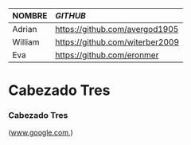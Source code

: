 | NOMBRE     | _GITHUB_                          |
|:-----------|:---------------------------------|
| Adrian     | https://github.com/avergod1905   |
| William    | https://github.com/witerber2009 |
| Eva        | https://github.com/eronmer      |

# Cabezado Tres
### Cabezado Tres
(www.google.com,)
